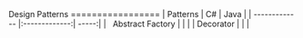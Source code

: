 <link href="https://fonts.googleapis.com/icon?family=Material+Icons" rel="stylesheet">
Design Patterns
=================
| Patterns        | C#           | Java  |
| ------------- |:-------------:| -----:|
| <i class="material-icons">&nbsp</i> Abstract Factory  | |  |
| <i class="material-icons"></i> Decorator |       |    |
